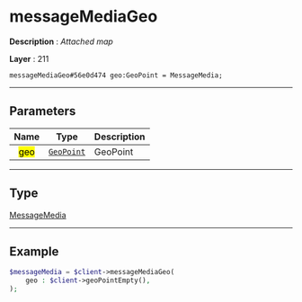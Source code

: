 # messageMediaGeo

**Description** : *Attached map*

**Layer** : 211

```tl
messageMediaGeo#56e0d474 geo:GeoPoint = MessageMedia;
```

---

## Parameters

| Name | Type | Description |
| :---: | :---: | :--- |
| <mark>geo</mark> | [`GeoPoint`](type/GeoPoint) | GeoPoint |

---

## Type

[MessageMedia](type/MessageMedia)

---

## Example

```php
$messageMedia = $client->messageMediaGeo(
	geo : $client->geoPointEmpty(),
);
```